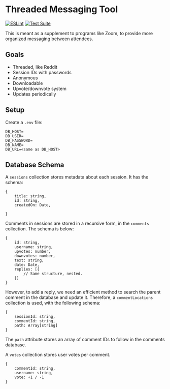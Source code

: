 # Threaded Messaging Tool

[![ESLint](https://github.com/yrahul3910/threaded-discussions/actions/workflows/lint.yml/badge.svg)](https://github.com/yrahul3910/threaded-discussions/actions/workflows/lint.yml)
[![Test Suite](https://github.com/yrahul3910/threaded-discussions/actions/workflows/ci.yml/badge.svg)](https://github.com/yrahul3910/threaded-discussions/actions/workflows/ci.yml)

This is meant as a supplement to programs like Zoom, to provide more organized messaging between attendees.

## Goals

* Threaded, like Reddit
* Session IDs with passwords
* Anonymous
* Downloadable
* Upvote/downvote system
* Updates periodically

## Setup

Create a `.env` file:
```
DB_HOST=
DB_USER=
DB_PASSWORD=
DB_NAME=
DB_URL=<same as DB_HOST>
```

## Database Schema

A `sessions` collection stores metadata about each session. It has the schema:

```{json}
{
    title: string,
    id: string,
    createdOn: Date,

}
```

Comments in sessions are stored in a recursive form, in the `comments` collection. The schema is below:

```{json}
{
    id: string,
    username: string,
    upvotes: number,
    downvotes: number,
    text: string,
    date: Date,
    replies: [{
        // Same structure, nested.
    }]
}
```

However, to add a reply, we need an efficient method to search the parent comment in the database and update it. Therefore, a `commentLocations` collection is used, with the following schema:

```{json}
{
    sessionId: string,
    commentId: string,
    path: Array[string]
}
```

The `path` attribute stores an array of comment IDs to follow in the comments database.

A `votes` collection stores user votes per comment.

```{json}
{
    commentId: string,
    username: string,
    vote: +1 / -1
}
```

